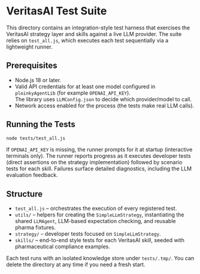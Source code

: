 # VeritasAI Test Suite

This directory contains an integration-style test harness that exercises the VeritasAI strategy layer and skills against a live LLM provider. The suite relies on `test_all.js`, which executes each test sequentially via a lightweight runner.

## Prerequisites

- Node.js 18 or later.
- Valid API credentials for at least one model configured in `ploinkyAgentLib` (for example `OPENAI_API_KEY`).  
  The library uses `LLMConfig.json` to decide which provider/model to call.
- Network access enabled for the process (the tests make real LLM calls).

## Running the Tests

```bash
node tests/test_all.js
```

If `OPENAI_API_KEY` is missing, the runner prompts for it at startup (interactive terminals only). The runner reports progress as it executes developer tests (direct assertions on the strategy implementation) followed by scenario tests for each skill. Failures surface detailed diagnostics, including the LLM evaluation feedback.

## Structure

- `test_all.js` – orchestrates the execution of every registered test.
- `utils/` – helpers for creating the `SimpleLLmStrategy`, instantiating the shared `LLMAgent`, LLM-based expectation checking, and reusable pharma fixtures.
- `strategy/` – developer tests focused on `SimpleLLmStrategy`.
- `skills/` – end-to-end style tests for each VeritasAI skill, seeded with pharmaceutical compliance examples.

Each test runs with an isolated knowledge store under `tests/.tmp/`. You can delete the directory at any time if you need a fresh start.
